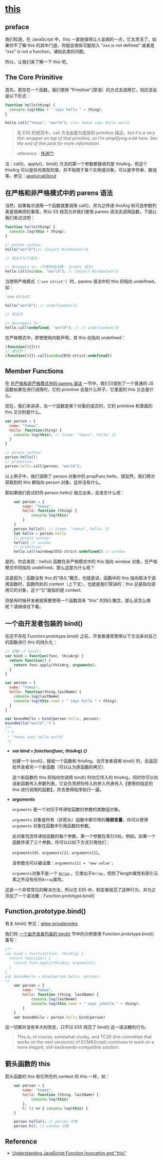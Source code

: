 # [this](https://yehudakatz.com/2011/08/11/understanding-javascript-function-invocation-and-this/)

## preface

 我们知道，在 JavaScript 中，this 一直是值得让人诟病的一点，它太灵活了，如果你不了解 this 的其中门道，你就会很有可能陷入 ”xxx is not defined" 或者是 “xxx" is not a function，诸如此类的问题。

所以，让我们来了解一下 this 吧。

## The Core Primitive

首先，若存在一个函数，我们使用 ”Primitive“（原语）的方式去调用它，则应该会是以下形式：

```js
function hello(thing) {
  console.log(this + " says hello " + thing);
}

hello.call("Yomua", "world"); //=> Yomua says hello world
```

> 在 ES5 的规范中，call 方法由更为底层的 primitive 描述，*but it's a very thin wrapper on top of that primitive, so I'm simplifying a bit here. See the end of this post for more information.*
>
> reference：[传送门](https://yehudakatz.com/2011/08/11/understanding-javascript-function-invocation-and-this/)

注：call()、apply()、bind() 方法的第一个参数都接收的是 thisArg，但这个 thisArg 可以是任何类型的值，并不局限于某个实例或对象，可以是字符串、数组等，参见：[apply/call/bind](apply/call/bind)

## 在严格和非严格模式中的 parens 语法

当然，如果每次调用一个函数就要调用 call()，并为之传递 thisArg 和可选参数列表是很麻烦的事情，所以 ES 规范允许我们使用 parens 语法去调用函数，下面让我们来试试吧：

```js
function hello(thing) {
  console.log(this + thing);
}

// parens syntax:
hello("world");// [object Window]world

// 相当于以下语法：

// desugars to:（不使用语法糖： praens 语法）
hello.call(window, "world"); // [object Window]world
```

当使用严格模式（`'use strict'`）时，parens 语法中的 this 将指向 undefined，如：

```js
'use strict'

hello("world"); // undefinedworld

// 相当于

// desuagars to：
hello.call(undefined, "world"); // // undefinedworld
```

在严格模式中，即使使用内联声明，其 this 也指向 undefined：

```js
(function(){})() 
// 相当于：
(function(){}).call(window[ES5-strict:undefined])
```



## Member Functions

在 <a href="#在严格和非严格模式中的 parens 语法">在严格和非严格模式中的 parens 语法</a> 一节中，我们只提到了一个普通的 JS 函数如果在进行调用时，它的 primitive 会是什么样子，它里面的 this 又会是什么。

现在，我们来讲讲，当一个函数是某个对象的成员时，它的 primitive 和里面的 this 又分别是什么。

```js
var person = {
  name: "Yomua",
  hello: function(thing) {
    console.log(this); // {name: "Yomua", hello: ƒ}
  }
}

// parens syntax:
person.hello();
// primitive:
person.hello.call(person, "world");
```

以上例子中，我们调用了 person 对象中的 propFunc:hello，很显然，我们两次获取到的 this 都指向 person 对象，这并没有什么。

那如果我们尝试的将 person.hello() 独立出来，会发生什么呢：

```js
    var person = {
        name: "Yomua",
        hello: function (thing) {
            console.log(this)
        }
    }
    person.hello(); // {name: "Yomua", hello: ƒ}
    let hello = person.hello
    // parens syntax:
    hello() // window
	// primitive:
    hello.call(windowp[ES5-strict:undefined]) // window
```

是的，你会发现：hello() 函数在非严格模式中的 this 指向 window 对象，在严格模式中将指向 undefined，那么这是为什么呢？

这是因为：函数没有 this 的“持久”概念，也就是说，函数中的 this 指向取决于调用函数时，函数所处的 context（上下文），也就是我们常讲的：this 总是指向调用它的对象，这个“它”就指的是 context.

但是有时候开发者就需要使得一个函数具有 "this" 的持久概念，那么该怎么做呢？请继续往下看。

## 一个由开发者包装的 bind()

在还不存在 Function.prototype.bind() 之前，开发者通常使用以下方法来对自己的函数进行 this 的持久化：

```js
// 创建一个 bind()
var bind = function(func, thisArg) {
  return function() {
    return func.apply(thisArg, arguments);
  }
}

var person = {
  name: "Yomua",
  hello: function(thing,lastName) {
    console.log(lastName)
    console.log(this.name + " says hello " + thing);
  }
}

var boundHello = bind(person.hello, person);
boundHello("world",'Y') 
/**
 * Y
 * "Yomua says hello world" 
 */
```

- ***var bind = function(func, thisArg) {}***

  创建一个 bind()，接收一个函数和 thisArg，当开发者调用 bind() 时，会返回给开发者另一个新函数（可以认为原函数的拷贝）

  这个新函数的 this 将指向你调用 bind() 时向它传入的 thisArg，同时你可以向该新函数传入参数列表，它会负责把你传入的参入列表传入【使用你指定的 this 进行调用的函数】，并去使得程序执行一遍。

- ***arguments***

  `arguments` 是一个对应于传递给函数的参数的类数组对象。

  `arguments` 对象是所有（非箭头）函数中都可用的**局部变量**，你可以使用 `arguments` 对象在函数中引用函数的参数。

  此对象包含传递给函数的每个参数，第一个参数在索引0处。例如，如果一个函数传递了三个参数，你可以以如下方式引用他们：

  `arguments[0]、arguments[1]、arguments[2]`。

  且参数也可以被设置：`arguments[1] = 'new value';`

  `arguments`对象不是一个 [`Array`](https://developer.mozilla.org/zh-CN/docs/Web/JavaScript/Reference/Array) 。它类似于`Array`，但除了length属性和索引元素之外没有任何`Array`属性。

  

这是一个非常常见的解决方法，所以在 ES5 中，制定者规范了这种行为，并为之添加了一个语法糖：Function.prototype.bind()

## Function.prototype.bind()

有关 bind() 参见：[gitee-privatenotes](https://gitee.com/yomua/privatenotes/blob/master/Difficult%20Concept/JavaScript%E8%A7%A3%E6%9E%90/apply%E5%92%8Ccall%E5%92%8Cbind/apply%E5%92%8Ccall%E5%92%8Cbind.md)

我们将 <a href='#一个由开发者包装的 bind()'>一个由开发者包装的 bind()</a> 节中的示例使用 Function.prototype.bind() 重写：

```js
/**
var bind = function(func, thisArg) {
  return function() {
    return func.apply(thisArg, arguments);
  }
}
var boundHello = bind(person.hello, person);
*/
	var person = {
        name: "Yomua",
        hello: function (thing, lastName) {
            console.log(lastName)
            console.log(this.name + " says jshello " + thing);
        }
    }
    var boundHello = person.hello.bind(person)
```

这一切都并没有多大的改变，只不过 ES5 规范了 bind() 这一语法糖的行为。

> This is, of course, somewhat clunky, and TC39 (the committee that works on the next version(s) of ECMAScript) continues to work on a more elegant, still-backwards-compatible solution.

## 箭头函数的 this

箭头函数的 this 和它所在的 context 的 this 一样，如：

```js
    var person = {
        name: "Yomua",
        hello: function (thing, lastName) {
            console.log(this)
        },
        h: () => { console.log(this) }
    }

    person.hello(); // person 对象
    person.h(); // window 对象
```



## Reference

- [Understanding JavaScript Function Invocation and "this"](https://yehudakatz.com/2011/08/11/understanding-javascript-function-invocation-and-this/)



